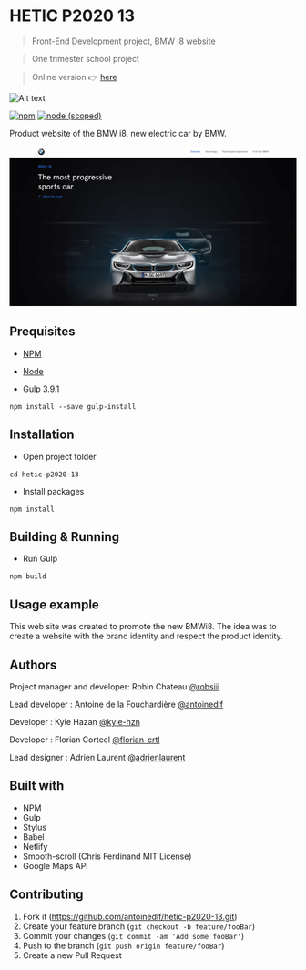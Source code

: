 # HETIC P2020 13
> Front-End Development project, BMW i8 website

> One trimester school project

> Online version :point_right: [here](http://bmw.netlify.com/)

![Alt text](https://www.netlify.com/img/global/badges/netlify-color-bg.svg?raw=true "Netlify")

[![npm](https://img.shields.io/npm/v/npm.svg)]()
[![node (scoped)](https://img.shields.io/node/v/@stdlib/stdlib.svg)]()


Product website of the BMW i8, new electric car by BMW.

![](header.png)

## Prequisites
- <a href="https://www.npmjs.com/get-npm">NPM</a>

- <a href="https://nodejs.org/en/">Node</a>

- Gulp 3.9.1
```shell
npm install --save gulp-install
```

## Installation

- Open project folder
```shell
cd hetic-p2020-13
```
* Install packages
```shell
npm install
```

## Building & Running

* Run Gulp
```shell
npm build
```

## Usage example

This web site was created to promote the new BMWi8.
The idea was to create a website with the brand identity and respect the product identity.


## Authors
Project manager and developer: Robin Chateau
[@robsiii](https://github.com/robsiii)

Lead developer : Antoine de la Fouchardière
[@antoinedlf](https://github.com/antoinedlf)

Developer : Kyle Hazan
[@kyle-hzn](https://github.com/kyle-hzn)

Developer : Florian Corteel
[@florian-crtl](https://github.com/florian-crtl)

Lead designer : Adrien Laurent
[@adrienlaurent](https://www.behance.net/adrienlaur1f2a)


## Built with

- NPM
- Gulp
- Stylus
- Babel
- Netlify
- Smooth-scroll (Chris Ferdinand MIT License)
- Google Maps API

## Contributing

1. Fork it (<https://github.com/antoinedlf/hetic-p2020-13.git>)
2. Create your feature branch (`git checkout -b feature/fooBar`)
3. Commit your changes (`git commit -am 'Add some fooBar'`)
4. Push to the branch (`git push origin feature/fooBar`)
5. Create a new Pull Request
